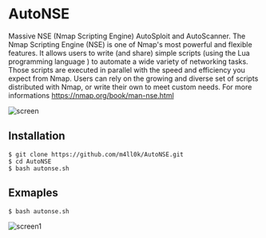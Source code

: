 # AutoNSE

Massive NSE (Nmap Scripting Engine) AutoSploit and AutoScanner. The Nmap Scripting Engine (NSE) is one of Nmap's most powerful and flexible features. It allows users to write (and share) simple scripts (using the Lua programming language ) to automate a wide variety of networking tasks. Those scripts are executed in parallel with the speed and efficiency you expect from Nmap. Users can rely on the growing and diverse set of scripts distributed with Nmap, or write their own to meet custom needs. For more informations https://nmap.org/book/man-nse.html

![screen](https://raw.githubusercontent.com/m4ll0k/AutoNSE/master/screen.png)

## Installation
```
$ git clone https://github.com/m4ll0k/AutoNSE.git
$ cd AutoNSE 
$ bash autonse.sh
```

## Exmaples

```
$ bash autonse.sh
```
![screen1]()
